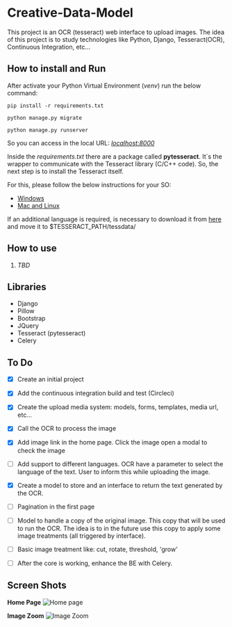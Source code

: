 # Creative-Data-Model

This project is an OCR (tesseract) web interface to upload images. 
The idea of this project is to study technologies like Python, Django, Tesseract(OCR), Continuous Integration,  etc...


## How to install and Run
After activate your Python Virtual Environment (_venv_) run the below command:

```
pip install -r requirements.txt

python manage.py migrate

python manage.py runserver
```

So you can access in the local URL: _[localhost:8000](localhost:8000/)_


Inside the _requirements.txt_ there are a package called __pytesseract__. 
It´s the wrapper to communicate with the Tesseract library (C/C++ code). 
So, the next step is to install the Tesseract itself. 

For this, please follow the below instructions for your SO:
* [Windows](https://github.com/UB-Mannheim/tesseract/wiki)
* [Mac and Linux](https://github.com/tesseract-ocr/tesseract/wiki)

If an additional language is required, is necessary to download it from [here](https://github.com/tesseract-ocr/tessdata) and move it to $TESSERACT_PATH/tessdata/

## How to use
1. _TBD_


## Libraries
* Django
* Pillow
* Bootstrap
* JQuery
* Tesseract (pytesseract)
* Celery


## To Do
* [X] Create an initial project
* [X] Add the continuous integration build and test (Circleci)
* [X] Create the upload media system: models, forms, templates, media url, etc... 
* [X] Call the OCR to process the image
* [X] Add image link in the home page. Click the image open a modal to check the image
* [ ] Add support to different languages. OCR have a parameter to select the language of the text. User to inform this while uploading the image.
* [X] Create a model to store and an interface to return the text generated by the OCR.
* [ ] Pagination in the first page
* [ ] Model to handle a copy of the original image. This copy that will be used to run the OCR. The idea is to in the future use this copy to apply some image treatments (all triggered by interface).
* [ ] Basic image treatment like: cut, rotate, threshold, 'grow'
* [ ] After the core is working, enhance the BE with Celery.



## Screen Shots

__Home Page__
![Home page](project_assets/home_page.jpg)

__Image Zoom__
![Image Zoom](project_assets/image_zoom.jpg)

